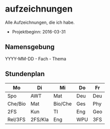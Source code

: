 # aufzeichnungen
Alle Aufzeichnungen, die ich habe.

- Projektbeginn: 2016-03-31

## Namensgebung
YYYY-MM-DD - Fach - Thema <Hochlader>

## Stundenplan

| Mo | Di | Mi | Do | Fr |
| --- | --- | --- | --- | --- |
| Spo | AWT | Mat | Deu | Deu |
| Che/Bio | Mat | Bio/Che | Ges | Phy |
| 2FS | Kun | TI | Eng | Geo |
| Rel/3FS | 2FS/Kla | Eng | WPU | 3FS |
